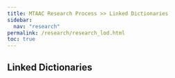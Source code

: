 ```yaml
---
title: MTAAC Research Process >> Linked Dictionaries
sidebar:
  nav: "research"
permalink: /research/research_lod.html
toc: true
---
```

## Linked Dictionaries
